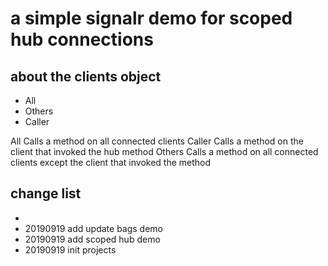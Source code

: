 # a simple signalr demo for scoped hub connections

## about the clients object

- All
- Others
- Caller

All	Calls a method on all connected clients
Caller	Calls a method on the client that invoked the hub method
Others	Calls a method on all connected clients except the client that invoked the method

## change list

- 
- 20190919 add update bags demo
- 20190919 add scoped hub demo
- 20190919 init projects